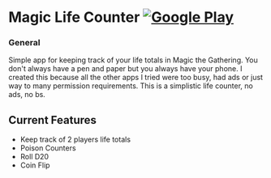 # Magic Life Counter [![Google Play](http://developer.android.com/images/brand/en_generic_rgb_wo_45.png)](https://play.google.com/store/apps/details?id=co.nodeath.magichealthcounter)

### General
Simple app for keeping track of your life totals in Magic the Gathering. You don't always have a 
pen and paper but you always have your phone. I created this because all the other apps I tried 
were too busy, had ads or just way to many permission requirements. This is a simplistic life 
counter, no ads, no bs.

Current Features
----------------
- Keep track of 2 players life totals
- Poison Counters
- Roll D20
- Coin Flip

